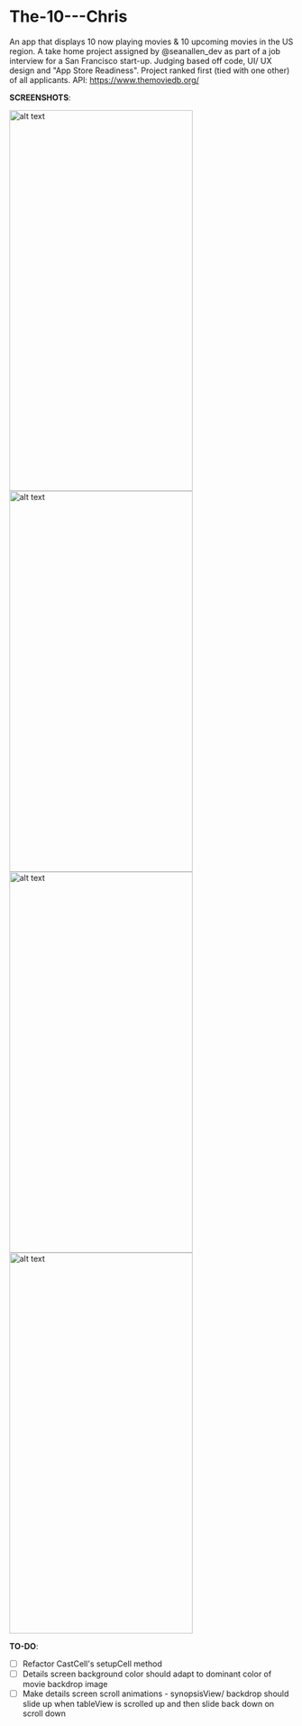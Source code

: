 # The-10---Chris
An app that displays 10 now playing movies &amp; 10 upcoming movies in the US region. A take home project assigned by @seanallen_dev as part of a job interview for a San Francisco start-up. Judging based off code, UI/ UX design and "App Store Readiness". Project ranked first (tied with one other) of all applicants. API: https://www.themoviedb.org/

<b>SCREENSHOTS</b>:

<img src="https://user-images.githubusercontent.com/8717712/53760664-6b609480-3e78-11e9-9728-993044d867da.png" alt="alt text" width="325" height="675">
<img src="https://user-images.githubusercontent.com/8717712/53760662-6b609480-3e78-11e9-9e22-cfcffc0c9c1e.png" alt="alt text" width="325" height="675">
<img src="https://user-images.githubusercontent.com/8717712/52974617-06d11000-3377-11e9-8426-5ebef9f1ed00.png" alt="alt text" width="325" height="675">
<img src="https://user-images.githubusercontent.com/8717712/52974616-06d11000-3377-11e9-859b-ff8496d12934.png" alt="alt text" width="325" height="675">

<b>TO-DO</b>: 

 - [ ] Refactor CastCell's setupCell method
 - [ ] Details screen background color should adapt to dominant color of movie backdrop image
 - [ ] Make details screen scroll animations - synopsisView/ backdrop should slide up when tableView is scrolled up and then slide back down on scroll down
